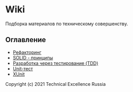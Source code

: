 # Wiki

Подборка материалов по техническому совершенству.

## Оглавление

- [Рефакторинг](Refactoring.md)
- [SOLID - принципы](SOLID.md)
- [Разработка через тестирование (TDD)](TDD.md)
- [Unit-тест](UnitTest.md)
- [XUnit](Xunit.md)

Copyright (c) 2021 Technical Excellence Russia
